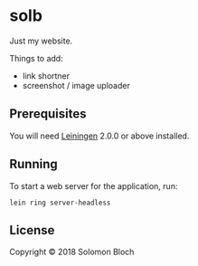 # solb

Just my website. 

Things to add:
- link shortner
- screenshot / image uploader

## Prerequisites

You will need [Leiningen][] 2.0.0 or above installed.

[leiningen]: https://github.com/technomancy/leiningen

## Running

To start a web server for the application, run:

    lein ring server-headless

## License

Copyright © 2018 Solomon Bloch
